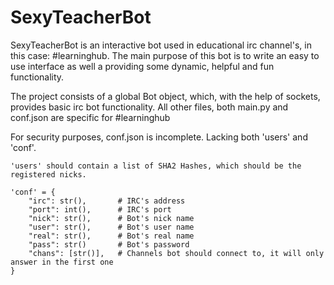 # SexyTeacherBot

SexyTeacherBot is an interactive bot used in educational irc channel's, in this case: #learninghub.
The main purpose of this bot is to write an easy to use interface as well a providing some dynamic, helpful and fun functionality.

The project consists of a global Bot object, which, with the help of sockets, provides basic irc bot functionality.
All other files, both main.py and conf.json are specific for #learninghub

For security purposes, conf.json is incomplete. Lacking both 'users' and 'conf'.

```
'users' should contain a list of SHA2 Hashes, which should be the registered nicks.

'conf' = {
    "irc": str(),       # IRC's address
    "port": int(),      # IRC's port
    "nick": str(),      # Bot's nick name
    "user": str(),      # Bot's user name
    "real": str(),      # Bot's real name
    "pass": str()       # Bot's password
    "chans": [str()],   # Channels bot should connect to, it will only answer in the first one
}
```
